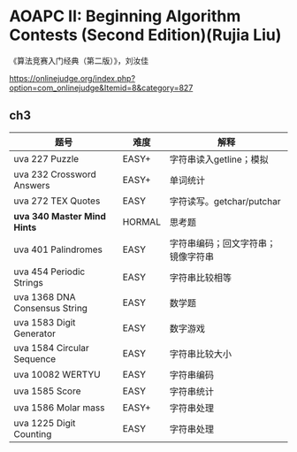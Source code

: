 # AOAPC II: Beginning Algorithm Contests (Second Edition)(Rujia Liu)

《算法竞赛入门经典（第二版）》，刘汝佳

https://onlinejudge.org/index.php?option=com_onlinejudge&Itemid=8&category=827

## ch3

| 题号                          | 难度   | 解释                               |
| ----------------------------- | ------ | ---------------------------------- |
| uva 227 Puzzle                | EASY+  | 字符串读入getline；模拟            |
| uva 232 Crossword Answers     | EASY+  | 单词统计                           |
| uva 272 TEX Quotes            | EASY   | 字符读写。getchar/putchar          |
| **uva 340 Master Mind Hints** | HORMAL | 思考题                             |
| uva 401 Palindromes           | EASY   | 字符串编码；回文字符串；镜像字符串 |
| uva 454 Periodic Strings      | EASY   | 字符串比较相等                     |
| uva 1368 DNA Consensus String | EASY   | 数学题                             |
| uva 1583 Digit Generator      | EASY   | 数字游戏                           |
| uva 1584 Circular Sequence    | EASY   | 字符串比较大小                     |
| uva 10082 WERTYU              | EASY   | 字符串编码                         |
| uva 1585 Score                | EASY   | 字符串统计                         |
| uva 1586 Molar mass           | EASY+  | 字符串处理                         |
| uva 1225  Digit Counting      | EASY   | 字符串处理                         |





